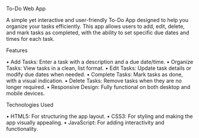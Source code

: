 To-Do Web App

A simple yet interactive and user-friendly To-Do App designed to help you organize your tasks efficiently. This app allows users to add, edit, delete, and mark tasks as completed, with the ability to set specific due dates and times for each task.

Features

• Add Tasks: Enter a task with a description   and a due date/time.
• Organize Tasks: View tasks in a clean,       list format.
• Edit Tasks: Update task details or modify    due dates when needed.
• Complete Tasks: Mark tasks as done, with a   visual indication.
• Delete Tasks: Remove tasks when they are     no longer required.
• Responsive Design: Fully functional on       both desktop and mobile devices.

Technologies Used

• HTML5: For structuring the app layout.
• CSS3: For styling and making the app         visually appealing.
• JavaScript: For adding interactivity and     functionality.
